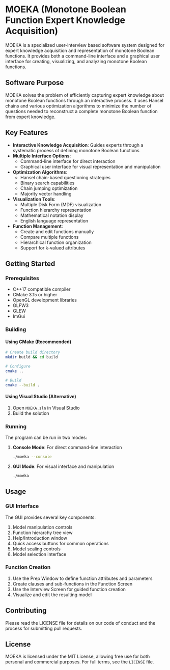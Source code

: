# MOEKA (Monotone Boolean Function Expert Knowledge Acquisition)

MOEKA is a specialized user-interview based software system designed for expert knowledge acquisition and representation of monotone Boolean functions. It provides both a command-line interface and a graphical user interface for creating, visualizing, and analyzing monotone Boolean functions.

## Software Purpose

MOEKA solves the problem of efficiently capturing expert knowledge about monotone Boolean functions through an interactive process. It uses Hansel chains and various optimization algorithms to minimize the number of questions needed to reconstruct a complete monotone Boolean function from expert knowledge.

## Key Features

- **Interactive Knowledge Acquisition**: Guides experts through a systematic process of defining monotone Boolean functions
- **Multiple Interface Options**:
  - Command-line interface for direct interaction
  - Graphical user interface for visual representation and manipulation
- **Optimization Algorithms**:
  - Hansel chain-based questioning strategies
  - Binary search capabilities
  - Chain jumping optimization
  - Majority vector handling
- **Visualization Tools**:
  - Multiple Disk Form (MDF) visualization
  - Function hierarchy representation
  - Mathematical notation display
  - English language representation
- **Function Management**:
  - Create and edit functions manually
  - Compare multiple functions
  - Hierarchical function organization
  - Support for k-valued attributes

## Getting Started

### Prerequisites

- C++17 compatible compiler
- CMake 3.15 or higher
- OpenGL development libraries
- GLFW3
- GLEW
- ImGui

### Building

#### Using CMake (Recommended)

```bash
# Create build directory
mkdir build && cd build

# Configure
cmake ..

# Build
cmake --build .
```

#### Using Visual Studio (Alternative)

1. Open `MOEKA.sln` in Visual Studio
2. Build the solution

### Running

The program can be run in two modes:

1. **Console Mode**: For direct command-line interaction
   ```bash
   ./moeka --console
   ```

2. **GUI Mode**: For visual interface and manipulation
   ```bash
   ./moeka
   ```

## Usage

### GUI Interface

The GUI provides several key components:

1. Model manipulation controls
2. Function hierarchy tree view
3. Help/Introduction window
4. Quick access buttons for common operations
5. Model scaling controls
6. Model selection interface

### Function Creation

1. Use the Prep Window to define function attributes and parameters
2. Create clauses and sub-functions in the Function Screen
3. Use the Interview Screen for guided function creation
4. Visualize and edit the resulting model

## Contributing

Please read the LICENSE file for details on our code of conduct and the process for submitting pull requests.

## License

MOEKA is licensed under the MIT License, allowing free use for both personal and commercial purposes. For full terms, see the `LICENSE` file.
